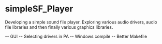 simpleSF_Player
===============
Developing a simple sound file player. Exploring various audio drivers, audio file libraries and then finally various graphics libraries. 



-- GUI
-- Selecting drivers in PA
-- Windows compile
-- Better Makefile
